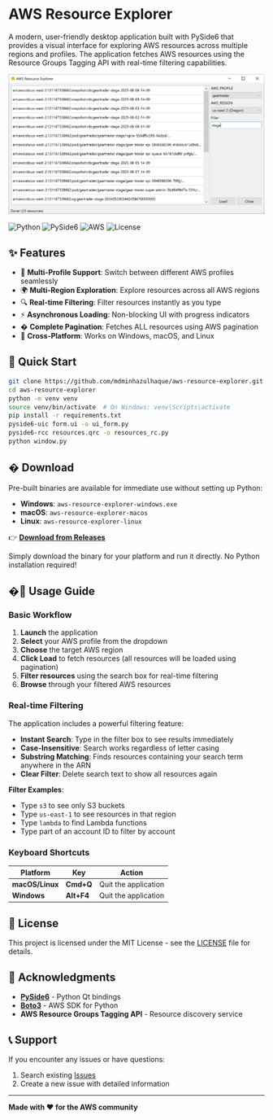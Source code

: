 # AWS Resource Explorer

A modern, user-friendly desktop application built with PySide6 that provides a visual interface for exploring AWS resources across multiple regions and profiles. The application fetches AWS resources using the Resource Groups Tagging API with real-time filtering capabilities.

![AWS Resource Explorer](.media/screenshot-win.png)

![Python](https://img.shields.io/badge/python-3.9+-blue.svg)
![PySide6](https://img.shields.io/badge/PySide6-6.0+-green.svg)
![AWS](https://img.shields.io/badge/AWS-CLI-orange.svg)
![License](https://img.shields.io/badge/license-MIT-blue.svg)

## ✨ Features

- 🔐 **Multi-Profile Support**: Switch between different AWS profiles seamlessly
- 🌍 **Multi-Region Exploration**: Explore resources across all AWS regions
- 🔍 **Real-time Filtering**: Filter resources instantly as you type
- ⚡ **Asynchronous Loading**: Non-blocking UI with progress indicators
- � **Complete Pagination**: Fetches ALL resources using AWS pagination
- 🚀 **Cross-Platform**: Works on Windows, macOS, and Linux

## 🚀 Quick Start

```bash
git clone https://github.com/mdminhazulhaque/aws-resource-explorer.git
cd aws-resource-explorer
python -m venv venv
source venv/bin/activate  # On Windows: venv\Scripts\activate
pip install -r requirements.txt
pyside6-uic form.ui -o ui_form.py
pyside6-rcc resources.qrc -o resources_rc.py
python window.py
```

## � Download

Pre-built binaries are available for immediate use without setting up Python:

- **Windows**: `aws-resource-explorer-windows.exe`
- **macOS**: `aws-resource-explorer-macos`
- **Linux**: `aws-resource-explorer-linux`

👉 **[Download from Releases](https://github.com/mdminhazulhaque/aws-resource-explorer/releases)**

Simply download the binary for your platform and run it directly. No Python installation required!

## �📖 Usage Guide

### Basic Workflow

1. **Launch** the application
2. **Select** your AWS profile from the dropdown
3. **Choose** the target AWS region
4. **Click Load** to fetch resources (all resources will be loaded using pagination)
5. **Filter resources** using the search box for real-time filtering
6. **Browse** through your filtered AWS resources

### Real-time Filtering

The application includes a powerful filtering feature:
- **Instant Search**: Type in the filter box to see results immediately
- **Case-Insensitive**: Search works regardless of letter casing
- **Substring Matching**: Finds resources containing your search term anywhere in the ARN
- **Clear Filter**: Delete search text to show all resources again

**Filter Examples**:
- Type `s3` to see only S3 buckets
- Type `us-east-1` to see resources in that region
- Type `lambda` to find Lambda functions
- Type part of an account ID to filter by account

### Keyboard Shortcuts

| Platform | Key | Action |
|----------|-----|--------|
| **macOS/Linux** | **Cmd+Q** | Quit the application |
| **Windows** | **Alt+F4** | Quit the application |

## 📄 License

This project is licensed under the MIT License - see the [LICENSE](LICENSE) file for details.

## 🙏 Acknowledgments

- **[PySide6](https://pypi.org/project/PySide6/)** - Python Qt bindings
- **[Boto3](https://boto3.amazonaws.com/)** - AWS SDK for Python
- **AWS Resource Groups Tagging API** - Resource discovery service

## 📞 Support

If you encounter any issues or have questions:
1. Search existing [Issues](https://github.com/mdminhazulhaque/aws-resource-explorer/issues)
2. Create a new issue with detailed information

---

**Made with ❤️ for the AWS community**
